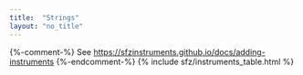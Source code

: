```yaml
---
title:  "Strings"
layout: "no_title"
---
```

{%-comment-%} See https://sfzinstruments.github.io/docs/adding-instruments {%-endcomment-%}
{% include sfz/instruments_table.html %}
